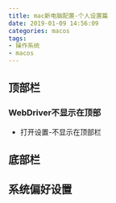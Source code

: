 ```yaml
---
title: mac新电脑配置-个人设置篇
date: 2019-01-09 14:56:09
categories: macos
tags:
- 操作系统
- macos
---
```


## 顶部栏

### WebDriver不显示在顶部
* 打开设置-不显示在顶部栏

## 底部栏

## 系统偏好设置